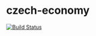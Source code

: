 # czech-economy

[![Build Status](https://travis-ci.org/Ejstn/czech-economy.svg?branch=master)](https://travis-ci.org/Ejstn/czech-economy)